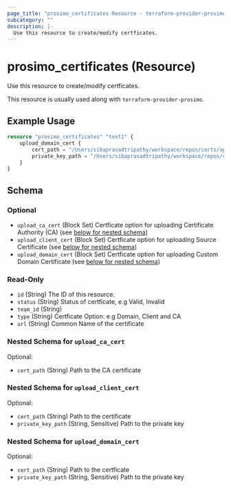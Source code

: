 ```yaml
---
page_title: "prosimo_certificates Resource - terraform-provider-prosimo"
subcategory: ""
description: |-
  Use this resource to create/modify certficates.
---
```


# prosimo_certificates (Resource)

Use this resource to create/modify certficates.

This resource is usually used along with `terraform-provider-prosimo`.



## Example Usage

```terraform
resource "prosimo_certificates" "test1" {
    upload_domain_cert {
        cert_path = "/Users/sibaprasadtripathy/workspace/repos/certs/app_onboarding/domain.crt"
        private_key_path = "/Users/sibaprasadtripathy/workspace/repos/certs/app_onboarding/domain.key"
    }
}
```

<!-- schema generated by tfplugindocs -->
## Schema

### Optional

- `upload_ca_cert` (Block Set) Certficate option for uploading Certificate Authority (CA) (see [below for nested schema](#nestedblock--upload_ca_cert))
- `upload_client_cert` (Block Set) Certficate option for uploading Source Certificate (see [below for nested schema](#nestedblock--upload_client_cert))
- `upload_domain_cert` (Block Set) Certficate option for uploading Custom Domain Certificate (see [below for nested schema](#nestedblock--upload_domain_cert))

### Read-Only

- `id` (String) The ID of this resource.
- `status` (String) Status of certficate, e.g Valid, Invalid
- `team_id` (String)
- `type` (String) Certficate Option: e.g Domain, Client and CA
- `url` (String) Common Name of the certificate

<a id="nestedblock--upload_ca_cert"></a>
### Nested Schema for `upload_ca_cert`

Optional:

- `cert_path` (String) Path to the  CA certificate


<a id="nestedblock--upload_client_cert"></a>
### Nested Schema for `upload_client_cert`

Optional:

- `cert_path` (String) Path to the certificate
- `private_key_path` (String, Sensitive) Path to the private key


<a id="nestedblock--upload_domain_cert"></a>
### Nested Schema for `upload_domain_cert`

Optional:

- `cert_path` (String) Path to the certficate
- `private_key_path` (String, Sensitive) Path to the private key

